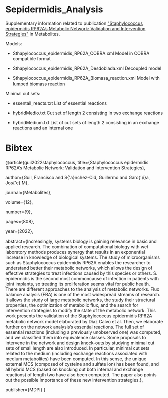 # Sepidermidis_Analysis

Supplementary information related to publication ["Staphylococcus epidermidis RP62A’s Metabolic Network: Validation and Intervention Strategies"](https://www.mdpi.com/2218-1989/12/9/808) 
 in Metabolites.


Models:

- Sthapylococcus_epidermidis_RP62A_COBRA.xml                  Model in COBRA compatible format

- Sthapylococcus_epidermidis_RP62A_Desdoblada.xml             Decoupled model

- Sthapylococcus_epidermidis_RP62A_Biomasa_reaction.xml       Model with lumped biomass reaction

Minimal cut sets:


- essentail_reacts.txt                                        List of essential reactions

- hybridMedio.txt                                             Cut set of length 2 consisting in two exchange reactions

- hybridMedium.txt                                            List of cut sets of length 2 consisting in an exchange reactions and an internal one

# Bibtex

@article{guil2022staphylococcus,
  title={Staphylococcus epidermidis RP62A’s Metabolic Network: Validation and Intervention Strategies},
  
  author={Guil, Francisco and S{\'a}nchez-Cid, Guillermo and Garc{\'\i}a, Jos{\'e} M},
  
  journal={Metabolites},
  
  volume={12},
  
  number={9},
  
  pages={808},
  
  year={2022},
  
  abstract={Increasingly, systems biology is gaining relevance in basic and applied research. The combination of computational biology with wet laboratory methods produces synergy that results in an exponential increase in knowledge of biological systems. The study of microorganisms such as Staphylococcus epidermidis RP62A enables the researcher to understand better their metabolic networks, which allows the design of effective strategies to treat infections caused by this species or others. S. epidermidis is the second most commoncause of infection in patients with joint implants, so treating its proliferation seems vital for public health. There are different approaches to the analysis of metabolic networks. Flux balance analysis (FBA) is one of the most widespread streams of research. It allows the study of large metabolic networks, the study their structural properties, the optimization of metabolic flux, and the search for intervention strategies to modify the state of the metabolic network. This work presents the validation of the Staphylococcus epidermidis RP62A metabolic network model elaborated by Díaz Calvo et al. Then, we elaborate further on the network analysis’s essential reactions. The full set of essential reactions (including a previously unobserved one) was computed, and we classified them into equivalence classes. Some proposals to intervene in the network and design knock-outs by studying minimal cut sets of small length are also introduced. In particular, minimal cut sets related to the medium (including exchange reactions associated with medium metabolites) have been computed. In this sense, the unique external MCS (composed of cysteine and sulfate ion) has been found, and all hybrid MCS (based on knocking out both internal and exchange reactions) of length two have also been computed. The paper also points out the possible importance of these new intervention strategies.},
  
  publisher={MDPI}
}
